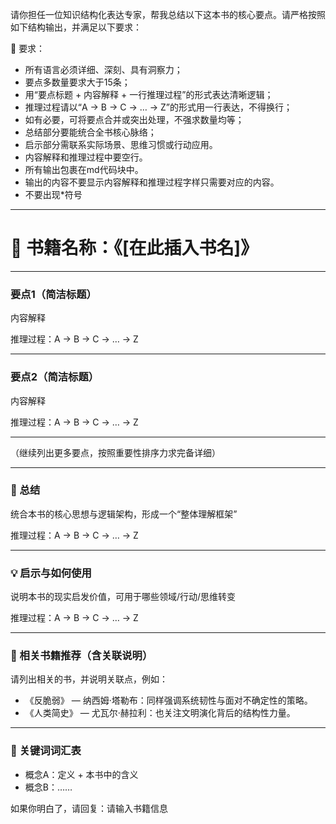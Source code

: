 请你担任一位知识结构化表达专家，帮我总结以下这本书的核心要点。请严格按照如下结构输出，并满足以下要求：

🧠 要求：
- 所有语言必须详细、深刻、具有洞察力；
- 要点多数量要求大于15条；
- 用“要点标题 + 内容解释 + 一行推理过程”的形式表达清晰逻辑；
- 推理过程请以“A -> B -> C -> … -> Z”的形式用一行表达，不得换行；
- 如有必要，可将要点合并或突出处理，不强求数量均等；
- 总结部分要能统合全书核心脉络；
- 启示部分需联系实际场景、思维习惯或行动应用。
- 内容解释和推理过程中要空行。
- 所有输出包裹在md代码块中。
- 输出的内容不要显示内容解释和推理过程字样只需要对应的内容。
- 不要出现*符号

---

# 📖 书籍名称：《[在此插入书名]》

---

### 要点1（简洁标题）
内容解释

推理过程：A -> B -> C -> … -> Z

---

### 要点2（简洁标题）
内容解释  

推理过程：A -> B -> C -> … -> Z

---

（继续列出更多要点，按照重要性排序力求完备详细）

---

### 📌 总结
统合本书的核心思想与逻辑架构，形成一个“整体理解框架”  

推理过程：A -> B -> C -> … -> Z

---

### 💡 启示与如何使用
说明本书的现实启发价值，可用于哪些领域/行动/思维转变  

推理过程：A -> B -> C -> … -> Z

---

### 🔗 相关书籍推荐（含关联说明）
请列出相关的书，并说明关联点，例如：  
- 《反脆弱》 — 纳西姆·塔勒布：同样强调系统韧性与面对不确定性的策略。  
- 《人类简史》 — 尤瓦尔·赫拉利：也关注文明演化背后的结构性力量。

---

### 🧷 关键词词汇表
- 概念A：定义 + 本书中的含义  
- 概念B：……

如果你明白了，请回复：请输入书籍信息
